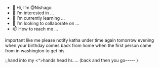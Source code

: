 - 👋 Hi, I’m @Nishago
- 👀 I’m interested in ...
- 🌱 I’m currently learning ...
- 💞️ I’m looking to collaborate on ...
- 📫 How to reach me ...

<!---
Nishago/Nishago is a ✨ special ✨ repository because its `README.md` (this file) appears on your GitHub profile.
You can click the Preview link to take a look at your changes.
--->important like me please notify katha under time again tomorrow evening when your birthday comes back from home when the first person came from in washington to get his
:;hand into my
<^>hands head hr.....
(back and then you go-----
)


